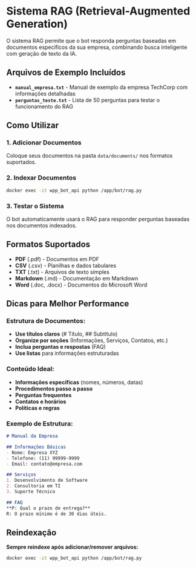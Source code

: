# Sistema RAG (Retrieval-Augmented Generation)

O sistema RAG permite que o bot responda perguntas baseadas em documentos específicos da sua empresa, combinando busca inteligente com geração de texto da IA.

## Arquivos de Exemplo Incluídos

- **`manual_empresa.txt`** - Manual de exemplo da empresa TechCorp com informações detalhadas
- **`perguntas_teste.txt`** - Lista de 50 perguntas para testar o funcionamento do RAG

## Como Utilizar

### 1. Adicionar Documentos
Coloque seus documentos na pasta `data/documents/` nos formatos suportados.

### 2. Indexar Documentos
```bash
docker exec -it wpp_bot_api python /app/bot/rag.py
```

### 3. Testar o Sistema
O bot automaticamente usará o RAG para responder perguntas baseadas nos documentos indexados.

## Formatos Suportados

- **PDF** (.pdf) - Documentos em PDF
- **CSV** (.csv) - Planilhas e dados tabulares
- **TXT** (.txt) - Arquivos de texto simples
- **Markdown** (.md) - Documentação em Markdown
- **Word** (.doc, .docx) - Documentos do Microsoft Word

## Dicas para Melhor Performance

### Estrutura de Documentos:
- **Use títulos claros** (# Título, ## Subtítulo)
- **Organize por seções** (Informações, Serviços, Contatos, etc.)
- **Inclua perguntas e respostas** (FAQ)
- **Use listas** para informações estruturadas

### Conteúdo Ideal:
- **Informações específicas** (nomes, números, datas)
- **Procedimentos passo a passo**
- **Perguntas frequentes**
- **Contatos e horários**
- **Políticas e regras**

### Exemplo de Estrutura:
```markdown
# Manual da Empresa

## Informações Básicas
- Nome: Empresa XYZ
- Telefone: (11) 99999-9999
- Email: contato@empresa.com

## Serviços
1. Desenvolvimento de Software
2. Consultoria em TI
3. Suporte Técnico

## FAQ
**P: Qual o prazo de entrega?**
R: O prazo mínimo é de 30 dias úteis.
```

## Reindexação

**Sempre reindexe após adicionar/remover arquivos:**

```bash
docker exec -it wpp_bot_api python /app/bot/rag.py
```
